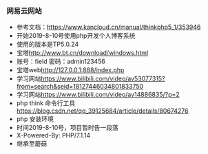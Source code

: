### 网易云网站
+ 参考文档：<https://www.kancloud.cn/manual/thinkphp5_1/353946>
+ 开始2019-8-10号使用php开发个人博客系统
+ 使用的版本是TP5.0.24
+ 宝塔<http://www.bt.cn/download/windows.html>
+ 账号：field 密码：admin123456
+ 宝塔web<http://127.0.0.1:888/index.php>
+ 学习网站<https://www.bilibili.com/video/av53077315?from=search&seid=18127446034801833750>
+ 学习网站<https://www.bilibili.com/video/av14886835/?p=2>
+ php think 命令行工具<https://blog.csdn.net/qq_39125684/article/details/80674276>
+ php 安装环境
+ 时间2019-8-10号，项目暂时告一段落
+ X-Powered-By: PHP/7.1.14
+ 继承至蘑菇